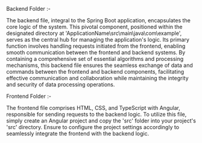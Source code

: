 Backend Folder :-

The backend file, integral to the Spring Boot application, encapsulates the core logic of the system. This pivotal component, positioned within the designated directory at 'ApplicationName\src\main\java\com\example', serves as the central hub for managing the application's logic. Its primary function involves handling requests initiated from the frontend, enabling smooth communication between the frontend and backend systems. By containing a comprehensive set of essential algorithms and processing mechanisms, this backend file ensures the seamless exchange of data and commands between the frontend and backend components, facilitating effective communication and collaboration while maintaining the integrity and security of data processing operations.

Frontend Folder :-

The frontend file comprises HTML, CSS, and TypeScript with Angular, responsible for sending requests to the backend logic. To utilize this file, simply create an Angular project and copy the 'src' folder into your project's 'src' directory. Ensure to configure the project settings accordingly to seamlessly integrate the frontend with the backend logic.
